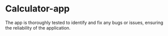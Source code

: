 # Calculator-app
The app is thoroughly tested to identify and fix any bugs or issues, ensuring the reliability of the application.
